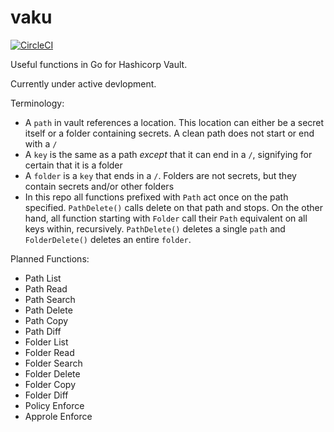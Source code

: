 # vaku
[![CircleCI](https://circleci.com/gh/Lingrino/vaku.svg?style=svg)](https://circleci.com/gh/Lingrino/vaku)

Useful functions in Go for Hashicorp Vault.

Currently under active devlopment.

Terminology:
- A `path` in vault references a location. This location can either be a secret itself or a folder containing secrets. A clean path does not start or end with a `/`
- A `key` is the same as a path *except* that it can end in a `/`, signifying for certain that it is a folder
- A `folder` is a `key` that ends in a `/`. Folders are not secrets, but they contain secrets and/or other folders
- In this repo all functions prefixed with `Path` act once on the path specified. `PathDelete()` calls delete on that path and stops. On the other hand, all function starting with `Folder` call their `Path` equivalent on all keys within, recursively. `PathDelete()` deletes a single `path` and `FolderDelete()` deletes an entire `folder`.

Planned Functions:
- Path List
- Path Read
- Path Search
- Path Delete
- Path Copy
- Path Diff
- Folder List
- Folder Read
- Folder Search
- Folder Delete
- Folder Copy
- Folder Diff
- Policy Enforce
- Approle Enforce
